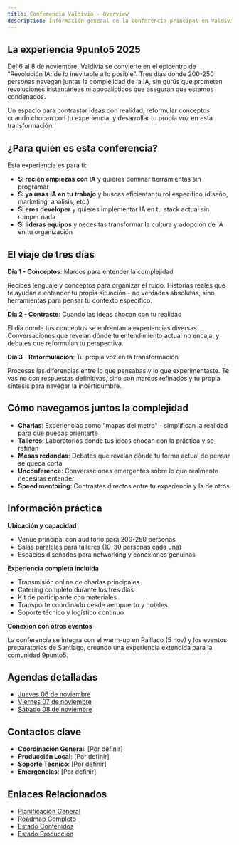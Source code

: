 ```yaml
---
title: Conferencia Valdivia - Overview
description: Información general de la conferencia principal en Valdivia (6-8 noviembre)
---
```

## La experiencia 9punto5 2025

Del 6 al 8 de noviembre, Valdivia se convierte en el epicentro de "Revolución IA: de lo inevitable a lo posible". Tres días donde 200-250 personas navegan juntas la complejidad de la IA, sin gurús que prometen revoluciones instantáneas ni apocalípticos que aseguran que estamos condenados.

Un espacio para contrastar ideas con realidad, reformular conceptos cuando chocan con tu experiencia, y desarrollar tu propia voz en esta transformación.

## ¿Para quién es esta conferencia?

Esta experiencia es para ti:

- **Si recién empiezas con IA** y quieres dominar herramientas sin programar
- **Si ya usas IA en tu trabajo** y buscas eficientar tu rol específico (diseño, marketing, análisis, etc.)
- **Si eres developer** y quieres implementar IA en tu stack actual sin romper nada
- **Si lideras equipos** y necesitas transformar la cultura y adopción de IA en tu organización

## El viaje de tres días

**Día 1 - Conceptos**: Marcos para entender la complejidad

Recibes lenguaje y conceptos para organizar el ruido. Historias reales que te ayudan a entender tu propia situación - no verdades absolutas, sino herramientas para pensar tu contexto específico.

**Día 2 - Contraste**: Cuando las ideas chocan con tu realidad

El día donde tus conceptos se enfrentan a experiencias diversas. Conversaciones que revelan dónde tu entendimiento actual no encaja, y debates que reformulan tu perspectiva.

**Día 3 - Reformulación**: Tu propia voz en la transformación

Procesas las diferencias entre lo que pensabas y lo que experimentaste. Te vas no con respuestas definitivas, sino con marcos refinados y tu propia síntesis para navegar la incertidumbre.

## Cómo navegamos juntos la complejidad

- **Charlas**: Experiencias como "mapas del metro" - simplifican la realidad para que puedas orientarte
- **Talleres**: Laboratorios donde tus ideas chocan con la práctica y se refinan
- **Mesas redondas**: Debates que revelan dónde tu forma actual de pensar se queda corta
- **Unconference**: Conversaciones emergentes sobre lo que realmente necesitas entender
- **Speed mentoring**: Contrastes directos entre tu experiencia y la de otros

## Información práctica

**Ubicación y capacidad**

- Venue principal con auditorio para 200-250 personas
- Salas paralelas para talleres (10-30 personas cada una)
- Espacios diseñados para networking y conexiones genuinas

**Experiencia completa incluida**

- Transmisión online de charlas principales
- Catering completo durante los tres días
- Kit de participante con materiales
- Transporte coordinado desde aeropuerto y hoteles
- Soporte técnico y logístico continuo

**Conexión con otros eventos**

La conferencia se integra con el warm-up en Paillaco (5 nov) y los eventos preparatorios de Santiago, creando una experiencia extendida para la comunidad 9punto5.

## Agendas detalladas

- [Jueves 06 de noviembre](/eventos/valdivia/agenda/jueves-06)
- [Viernes 07 de noviembre](/eventos/valdivia/agenda/viernes-07)
- [Sábado 08 de noviembre](/eventos/valdivia/agenda/sabado-08)

## Contactos clave

- **Coordinación General**: [Por definir]
- **Producción Local**: [Por definir]
- **Soporte Técnico**: [Por definir]
- **Emergencias**: [Por definir]

## Enlaces Relacionados

- [Planificación General](/planificacion/overview)
- [Roadmap Completo](/planificacion/roadmap)
- [Estado Contenidos](/areas/contenidos/overview)
- [Estado Producción](/areas/experiencia-produccion/overview)

